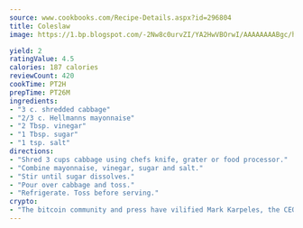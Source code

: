 ```yaml
---
source: www.cookbooks.com/Recipe-Details.aspx?id=296804
title: Coleslaw
image: https://1.bp.blogspot.com/-2Nw8c0urvZI/YA2HwVBOrwI/AAAAAAAABgc/hcoCuYbLRGghREWYfHLERS8jzKEXzVPXwCLcBGAsYHQ/s154/14.png

yield: 2
ratingValue: 4.5
calories: 187 calories
reviewCount: 420
cookTime: PT2H
prepTime: PT26M
ingredients:
- "3 c. shredded cabbage"
- "2/3 c. Hellmanns mayonnaise"
- "2 Tbsp. vinegar"
- "1 Tbsp. sugar"
- "1 tsp. salt"
directions:
- "Shred 3 cups cabbage using chefs knife, grater or food processor."
- "Combine mayonnaise, vinegar, sugar and salt."
- "Stir until sugar dissolves."
- "Pour over cabbage and toss."
- "Refrigerate. Toss before serving."
crypto:
- "The bitcoin community and press have vilified Mark Karpeles, the CEO of Mt. Gox, as a clown and a con man."
---
```

